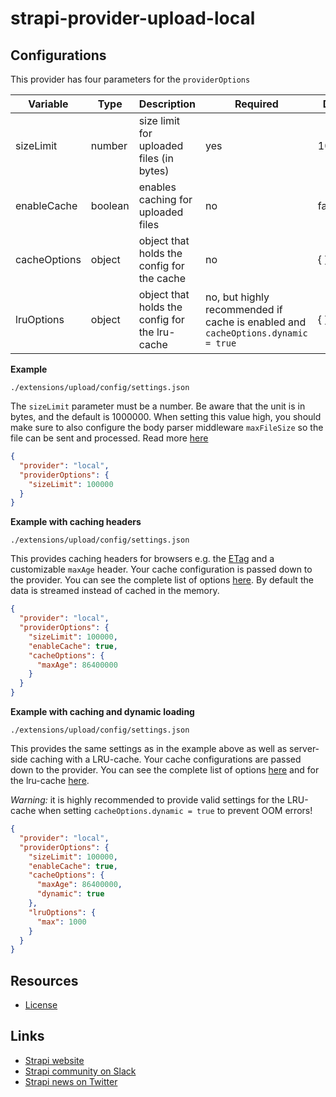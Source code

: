 # strapi-provider-upload-local

## Configurations

This provider has four parameters for the `providerOptions`

| Variable     | Type    | Description                                    | Required                                                                         | Default |
| ------------ | ------- | ---------------------------------------------- | -------------------------------------------------------------------------------- | ------- |
| sizeLimit    | number  | size limit for uploaded files (in bytes)       | yes                                                                              | 1000000 |
| enableCache  | boolean | enables caching for uploaded files             | no                                                                               | false   |
| cacheOptions | object  | object that holds the config for the cache     | no                                                                               | { }     |
| lruOptions   | object  | object that holds the config for the lru-cache | no, but highly recommended if cache is enabled and `cacheOptions.dynamic = true` | { }     |

**Example**

`./extensions/upload/config/settings.json`

The `sizeLimit` parameter must be a number. Be aware that the unit is in bytes, and the default is 1000000. When setting this value high, you should make sure to also configure the body parser middleware `maxFileSize` so the file can be sent and processed. Read more [here](https://strapi.io/documentation/v3.x/plugins/upload.html#configuration)

```json
{
  "provider": "local",
  "providerOptions": {
    "sizeLimit": 100000
  }
}
```

**Example with caching headers**

`./extensions/upload/config/settings.json`

This provides caching headers for browsers e.g. the [ETag](https://developer.mozilla.org/en-US/docs/Web/HTTP/Headers/ETag) and a customizable `maxAge` header. Your cache configuration is passed down to the provider. You can see the complete list of options [here](https://github.com/koajs/static-cache). By default the data is streamed instead of cached in the memory.

```json
{
  "provider": "local",
  "providerOptions": {
    "sizeLimit": 100000,
    "enableCache": true,
    "cacheOptions": {
      "maxAge": 86400000
    }
  }
}
```

**Example with caching and dynamic loading**

`./extensions/upload/config/settings.json`

This provides the same settings as in the example above as well as server-side caching with a LRU-cache. Your cache configurations are passed down to the provider. You can see the complete list of options [here](https://github.com/koajs/static-cache) and for the lru-cache [here](https://github.com/isaacs/node-lru-cache).

_Warning:_ it is highly recommended to provide valid settings for the LRU-cache when setting `cacheOptions.dynamic = true` to prevent OOM errors!

```json
{
  "provider": "local",
  "providerOptions": {
    "sizeLimit": 100000,
    "enableCache": true,
    "cacheOptions": {
      "maxAge": 86400000,
      "dynamic": true
    },
    "lruOptions": {
      "max": 1000
    }
  }
}
```

## Resources

- [License](LICENSE)

## Links

- [Strapi website](http://strapi.io/)
- [Strapi community on Slack](http://slack.strapi.io)
- [Strapi news on Twitter](https://twitter.com/strapijs)
